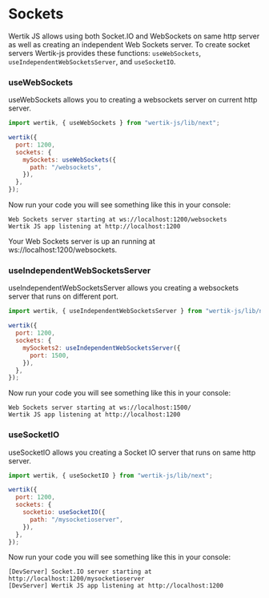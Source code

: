 # Sockets

Wertik JS allows using both Socket.IO and WebSockets on same http server as well as creating an independent Web Sockets server. To create socket servers Wertik-js provides these functions: `useWebSockets`, `useIndependentWebSocketsServer`, and `useSocketIO`.

### useWebSockets

useWebSockets allows you to creating a websockets server on current http server.

```js
import wertik, { useWebSockets } from "wertik-js/lib/next";

wertik({
  port: 1200,
  sockets: {
    mySockets: useWebSockets({
      path: "/websockets",
    }),
  },
});
```

Now run your code you will see something like this in your console:

```log
Web Sockets server starting at ws://localhost:1200/websockets
Wertik JS app listening at http://localhost:1200
```

Your Web Sockets server is up an running at ws://localhost:1200/websockets.

### useIndependentWebSocketsServer

useIndependentWebSocketsServer allows you creating a websockets server that runs on different port.

```js
import wertik, { useIndependentWebSocketsServer } from "wertik-js/lib/next";

wertik({
  port: 1200,
  sockets: {
    mySockets2: useIndependentWebSocketsServer({
      port: 1500,
    }),
  },
});
```

Now run your code you will see something like this in your console:

```log
Web Sockets server starting at ws://localhost:1500/
Wertik JS app listening at http://localhost:1200
```

### useSocketIO

useSocketIO allows you creating a Socket IO server that runs on same http server.

```js
import wertik, { useSocketIO } from "wertik-js/lib/next";

wertik({
  port: 1200,
  sockets: {
    socketio: useSocketIO({
      path: "/mysocketioserver",
    }),
  },
});
```

Now run your code you will see something like this in your console:

```log
[DevServer] Socket.IO server starting at http://localhost:1200/mysocketioserver
[DevServer] Wertik JS app listening at http://localhost:1200
```
